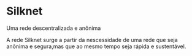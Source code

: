 # Silknet
Uma rede descentralizada e anônima

A rede Silknet surge a partir da nescessidade de uma rede que seja anônima e segura,mas que ao mesmo tempo seja rápida e sustentável.

